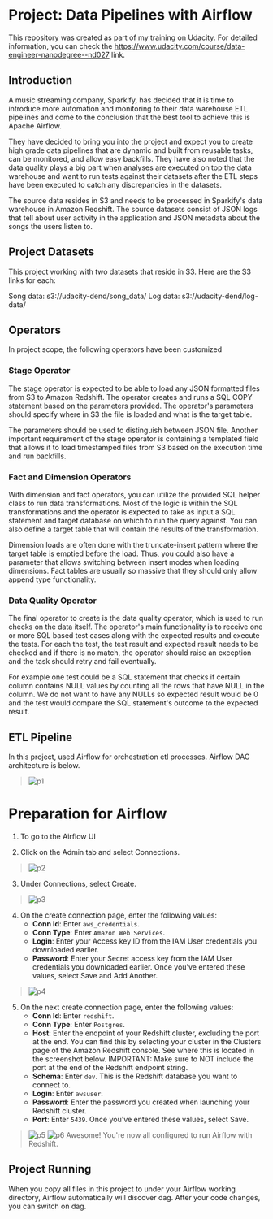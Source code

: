 # Project: Data Pipelines with Airflow
This repository was created as part of my training on Udacity. For detailed information, you can check the https://www.udacity.com/course/data-engineer-nanodegree--nd027 link.

## Introduction
A music streaming company, Sparkify, has decided that it is time to introduce more automation and monitoring to their data warehouse ETL pipelines and come to the conclusion that the best tool to achieve this is Apache Airflow.

They have decided to bring you into the project and expect you to create high grade data pipelines that are dynamic and built from reusable tasks, can be monitored, and allow easy backfills. They have also noted that the data quality plays a big part when analyses are executed on top the data warehouse and want to run tests against their datasets after the ETL steps have been executed to catch any discrepancies in the datasets.

The source data resides in S3 and needs to be processed in Sparkify's data warehouse in Amazon Redshift. The source datasets consist of JSON logs that tell about user activity in the application and JSON metadata about the songs the users listen to.

## Project Datasets
This project working with two datasets that reside in S3. Here are the S3 links for each:

Song data: s3://udacity-dend/song_data/
Log data: s3://udacity-dend/log-data/

## Operators
In project scope, the following operators have been customized

### Stage Operator
The stage operator is expected to be able to load any JSON formatted files from S3 to Amazon Redshift. The operator creates and runs a SQL COPY statement based on the parameters provided. The operator's parameters should specify where in S3 the file is loaded and what is the target table.

The parameters should be used to distinguish between JSON file. Another important requirement of the stage operator is containing a templated field that allows it to load timestamped files from S3 based on the execution time and run backfills.

### Fact and Dimension Operators
With dimension and fact operators, you can utilize the provided SQL helper class to run data transformations. Most of the logic is within the SQL transformations and the operator is expected to take as input a SQL statement and target database on which to run the query against. You can also define a target table that will contain the results of the transformation.

Dimension loads are often done with the truncate-insert pattern where the target table is emptied before the load. Thus, you could also have a parameter that allows switching between insert modes when loading dimensions. Fact tables are usually so massive that they should only allow append type functionality.

### Data Quality Operator
The final operator to create is the data quality operator, which is used to run checks on the data itself. The operator's main functionality is to receive one or more SQL based test cases along with the expected results and execute the tests. For each the test, the test result and expected result needs to be checked and if there is no match, the operator should raise an exception and the task should retry and fail eventually.

For example one test could be a SQL statement that checks if certain column contains NULL values by counting all the rows that have NULL in the column. We do not want to have any NULLs so expected result would be 0 and the test would compare the SQL statement's outcome to the expected result.

## ETL Pipeline
In this project, used Airflow for orchestration etl processes. Airflow DAG architecture is below. 

  > ![p1](pics/example-dag.png)
  
 
# Preparation for Airflow
1. To go to the Airflow UI

2. Click on the Admin tab and select Connections.
  > ![p2](pics/admin-connections.png)

3. Under Connections, select Create.
  > ![p3](pics/create-connection.png)

4. On the create connection page, enter the following values:
   * **Conn Id**: Enter `aws_credentials`.
   * **Conn Type**: Enter `Amazon Web Services`.
   * **Login**: Enter your Access key ID from the IAM User credentials you downloaded earlier.
   * **Password**: Enter your Secret access key from the IAM User credentials you downloaded earlier.
   Once you've entered these values, select Save and Add Another.
  > ![p4](pics/connection-aws-credentials.png)

5. On the next create connection page, enter the following values:
   * **Conn Id**: Enter `redshift`.
   * **Conn Type**: Enter `Postgres`.
   * **Host**: Enter the endpoint of your Redshift cluster, excluding the port at the end. You can find this by selecting your cluster in the Clusters page of the Amazon Redshift console. See where this is located in the screenshot below. IMPORTANT: Make sure to NOT include the port at the end of the Redshift endpoint string.
   * **Schema**: Enter `dev`. This is the Redshift database you want to connect to.
   * **Login**: Enter `awsuser`.
   * **Password**: Enter the password you created when launching your Redshift cluster.
   * **Port**: Enter `5439`.
    Once you've entered these values, select Save.
  > ![p5](pics/cluster-details.png)
  > ![p6](pics/connection-redshift.png)
    Awesome! You're now all configured to run Airflow with Redshift.

## Project Running
When you copy all files in this project to under your Airflow working directory, Airflow automatically will discover dag. After your code changes, you can switch on dag. 
 

